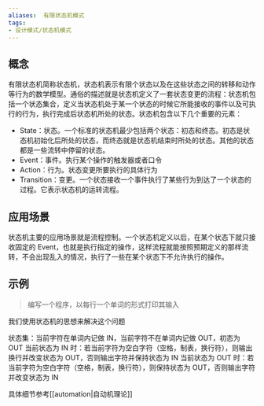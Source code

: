 ```yaml
---
aliases:  有限状态机模式
tags: 
- 设计模式/状态机模式
---
```



## 概念

有限状态机简称状态机，状态机表示有限个状态以及在这些状态之间的转移和动作等行为的数学模型。通俗的描述就是状态机定义了一套状态变更的流程：状态机包括一个状态集合，定义当状态机处于某一个状态的时候它所能接收的事件以及可执行的行为，执行完成后状态机所处的状态。状态机包含以下几个重要的元素：

- State：状态。一个标准的状态机最少包括两个状态：初态和终态。初态是状态机初始化后所处的状态，而终态就是状态机结束时所处的状态。其他的状态都是一些流转中停留的状态。
- Event：事件。执行某个操作的触发器或者口令
- Action：行为。状态变更所要执行的具体行为
- Transition：变更。一个状态接收一个事件执行了某些行为到达了一个状态的过程。它表示状态机的运转流程。

## 应用场景

状态机主要的应用场景就是流程控制。一个状态机定义以后，在某个状态下就只接收固定的 Event，也就是执行指定的操作，这样流程就能按照预期定义的那样流转，不会出现乱入的情况，执行了一些在某个状态下不允许执行的操作。

## 示例

> 编写一个程序，以每行一个单词的形式打印其输入

我们使用状态机的思想来解决这个问题

状态集：当前字符在单词内记做 IN，当前字符不在单词内记做 OUT，初态为 OUT
当前状态为 IN 时：若当前字符为空白字符（空格，制表，换行符），则输出换行并改变状态为 OUT，否则输出字符并保持状态为 IN
当前状态为 OUT 时：若当前字符为空白字符（空格，制表，换行符），则保持状态为 OUT，否则输出字符并改变状态为 IN

具体细节参考[[automation|自动机理论]]